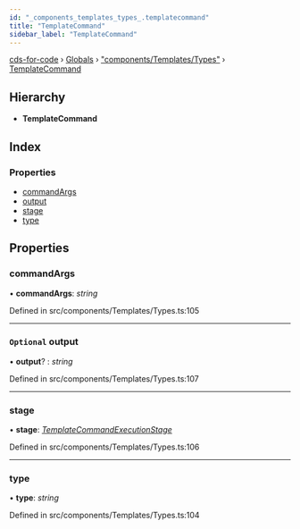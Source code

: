 ```yaml
---
id: "_components_templates_types_.templatecommand"
title: "TemplateCommand"
sidebar_label: "TemplateCommand"
---
```


[cds-for-code](../index.md) › [Globals](../globals.md) › ["components/Templates/Types"](../modules/_components_templates_types_.md) › [TemplateCommand](_components_templates_types_.templatecommand.md)

## Hierarchy

* **TemplateCommand**

## Index

### Properties

* [commandArgs](_components_templates_types_.templatecommand.md#commandargs)
* [output](_components_templates_types_.templatecommand.md#optional-output)
* [stage](_components_templates_types_.templatecommand.md#stage)
* [type](_components_templates_types_.templatecommand.md#type)

## Properties

###  commandArgs

• **commandArgs**: *string*

Defined in src/components/Templates/Types.ts:105

___

### `Optional` output

• **output**? : *string*

Defined in src/components/Templates/Types.ts:107

___

###  stage

• **stage**: *[TemplateCommandExecutionStage](../enums/_components_templates_types_.templatecommandexecutionstage.md)*

Defined in src/components/Templates/Types.ts:106

___

###  type

• **type**: *string*

Defined in src/components/Templates/Types.ts:104
